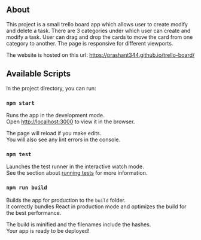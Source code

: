 ## About
This project is a small trello board app which allows user to create modify and delete a task. There are 3 categories under which user can create and modify a task. User can drag and drop the cards to move the card from one category to another. The page is responsive for different viewports.

The website is hosted on this url: https://prashant344.github.io/trello-board/

## Available Scripts

In the project directory, you can run:

### `npm start`

Runs the app in the development mode.<br />
Open [http://localhost:3000](http://localhost:3000) to view it in the browser.

The page will reload if you make edits.<br />
You will also see any lint errors in the console.

### `npm test`

Launches the test runner in the interactive watch mode.<br />
See the section about [running tests](https://facebook.github.io/create-react-app/docs/running-tests) for more information.

### `npm run build`

Builds the app for production to the `build` folder.<br />
It correctly bundles React in production mode and optimizes the build for the best performance.

The build is minified and the filenames include the hashes.<br />
Your app is ready to be deployed!

